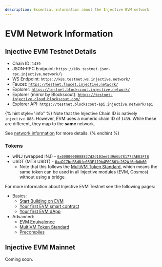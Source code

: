 ```yaml
---
description: Essential information about the Injective EVM network
---
```


# EVM Network Information

## Injective EVM Testnet Details

* Chain ID: `1439`
* JSON-RPC Endpoint: `https://k8s.testnet.json-rpc.injective.network/`\
* WS Endpoint: `https://k8s.testnet.ws.injective.network/`
* Faucet: [`https://testnet.faucet.injective.network/`](https://testnet.faucet.injective.network/)
* Explorer: [`https://testnet.blockscout.injective.network/`](https://testnet.blockscout.injective.network/)
* Explorer (mirror by Blockscout): [`https://testnet-injective.cloud.blockscout.com/`](https://testnet-injective.cloud.blockscout.com/)
* Explorer API: `https://testnet.blockscout-api.injective.network/api`

{% hint style="info" %}
Note that the Injective Chain ID is natively `injective-888`.
However, EVM uses a numeric chain ID of `1439`.
While these are different, they map to the **same** network.

See [network information](../developers/network-information.md) for more details.
{% endhint %}

### Tokens

* wINJ (wrapped INJ) - [`0x0000000088827d2d103ee2d9A6b781773AE03FfB`](https://testnet.blockscout.injective.network/address/0x0000000088827d2d103ee2d9A6b781773AE03FfB)
* USDT (MTS USDT) - [`0xaDC7bcB5d8fe053Ef19b4E0C861c262Af6e0db60`](https://testnet.blockscout.injective.network/address/0xaDC7bcB5d8fe053Ef19b4E0C861c262Af6e0db60)
  * Note that this follows the [MultiVM Token Standard](https://docs.injective.network/developers-evm/multivm-token-standard), which means the same token can be used in all Injective modules (EVM, Cosmos) without using a bridge. 

For more information about Injective EVM Testnet see the following pages:

* Basics:
  * [Start Building on EVM](./README.md)
  * [Your first EVM smart contract](./smart-contracts/README.md)
  * [Your first EVM dApp](./dapps/README.md)
* Advanced:
  * [EVM Equivalence](evm-equivalence.md)
  * [MultiVM Token Standard](multivm-token-standard.md)
  * [Precompiles](./precompiles.md)

## Injective EVM Mainnet

Coming soon.
